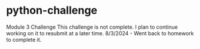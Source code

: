 # python-challenge
Module 3 Challenge
This challenge is not complete. I plan to continue working on it to resubmit at a later time.
8/3/2024 - Went back to homework to complete it.
